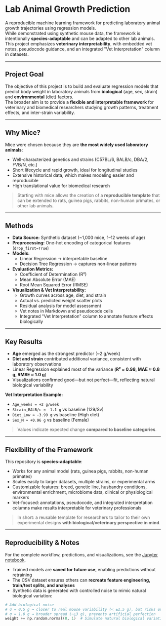 # Lab Animal Growth Prediction 

A reproducible machine learning framework for predicting laboratory animal growth trajectories using regression models.  
While demonstrated using synthetic mouse data, the framework is intentionally **species-adaptable** and can be adapted to other lab animals.  
This project emphasizes **veterinary interpretability**, with embedded vet notes, pseudocode guidance, and an integrated "Vet Interpretation" column in datasets.

---

## Project Goal
The objective of this project is to build and evaluate regression models that predict body weight in laboratory animals from **biological** (age, sex, strain) and **environmental** (diet) factors.  
The broader aim is to provide a **flexible and interpretable framework** for veterinary and biomedical researchers studying growth patterns, treatment effects, and inter-strain variability.

---

## Why Mice?
Mice were chosen because they are **the most widely used laboratory animals**:

- Well-characterized genetics and strains (C57BL/6, BALB/c, DBA/2, FVB/N, etc.)  
- Short lifecycle and rapid growth, ideal for longitudinal studies  
- Extensive historical data, which makes modeling easier and reproducible  
- High translational value for biomedical research  

> Starting with mice allows the creation of a **reproducible template** that can be extended to rats, guinea pigs, rabbits, non-human primates, or other lab animals.

---

## Methods
- **Data Source:** Synthetic dataset (~1,000 mice, 1–12 weeks of age)  
- **Preprocessing:** One-hot encoding of categorical features (`drop_first=True`)  
- **Models:**  
  - Linear Regression → interpretable baseline  
  - Decision Tree Regression → captures non-linear patterns  
- **Evaluation Metrics:**  
  - Coefficient of Determination (R²)  
  - Mean Absolute Error (MAE)  
  - Root Mean Squared Error (RMSE)  
- **Visualization & Vet Interpretability:**  
  - Growth curves across age, diet, and strain  
  - Actual vs. predicted weight scatter plots  
  - Residual analysis for model assessment  
  - Vet notes in Markdown and pseudocode cells  
  - Integrated "Vet Interpretation" column to annotate feature effects biologically

---

## Key Results
- **Age** emerged as the strongest predictor (~2 g/week)  
- **Diet and strain** contributed additional variance, consistent with laboratory observations  
- Linear Regression explained most of the variance (**R² ≈ 0.98, MAE ≈ 0.8 g, RMSE ≈ 1.0 g**)  
- Visualizations confirmed good—but not perfect—fit, reflecting natural biological variability  

**Vet Interpretation Example:**  
- `Age_weeks = +2 g/week`  
- `Strain_BALB/c ≈ -1.1 g` vs baseline (129/Sv)  
- `Diet_Low ≈ -3.99 g` vs baseline (High diet)  
- `Sex_M ≈ +0.96 g` vs baseline (Female)  

> Values indicate expected change **compared to baseline categories**.

---

## Flexibility of the Framework
This repository is **species-adaptable**:

- Works for any animal model (rats, guinea pigs, rabbits, non-human primates)  
- Scales easily to larger datasets, multiple strains, or experimental arms  
- Customizable features: breed, genetic line, husbandry conditions, environmental enrichment, microbiome data, clinical or physiological markers  
- Vet-focused: annotations, pseudocode, and integrated interpretation columns make results interpretable for veterinary professionals

> In short: a reusable template for researchers to tailor to their own experimental designs **with biological/veterinary perspective in mind**.

---

## Reproducibility & Notes
For the complete workflow, predictions, and visualizations, see the [Jupyter notebook](https://github.com/Ibrahim-El-Khouli/Lab-Animal-Growth-Prediction/blob/main/lab-animal-growth-prediction.ipynb).

- Trained models are **saved for future use**, enabling predictions without retraining  
- The CSV dataset ensures others can **recreate feature engineering, train/test splits, and analyses**  
- Synthetic data is generated with controlled noise to mimic natural biological variation:  
```python
# Add biological noise
# σ = 0.5 g → closer to real mouse variability (< ±1.5 g), but risks overfitting (R² ≈ 1.0)
# σ = 1.0 g → broader spread (~±3 g), prevents artificial perfection
weight += np.random.normal(0, 1)  # Simulate natural biological variation
